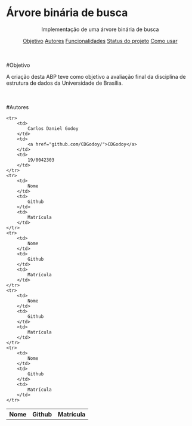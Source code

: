 # Árvore binária de busca
<p align="center">Implementação de uma árvore binária de busca</p>
<p align="center">
  <a href="#Objetivo">Objetivo</a>
  <a href="#Autores">Autores</a>
  <a href="Funcionalidades">Funcionalidades</a>
  <a href="#Status Do Projeto">Status do projeto</a>
  <a href="Como usar">Como usar</a>
</p>
<br>
<br>
#Objetivo
<p>A criação desta ABP teve como objetivo a avaliação final da disciplina de estrutura de dados da Universidade de Brasília.</p>
<br>
<br>
#Autores
<br>
<table align="center">
    <tr>
        <th>
            Nome
        </th>
        <th>
            Github
        </th>
        <th>
            Matrícula
        </th>
    </tr>

    <tr>
        <td>
            Carlos Daniel Godoy
        </td>
        <td>
            <a href="github.com/CDGodoy/">CDGodoy</a>
        </td>
        <td>
            19/0042303
        </td>
    </tr>
    <tr>
        <td>
            Nome
        </td>
        <td>
            Github
        </td>
        <td>
            Matrícula
        </td>
    </tr> 
    <tr>
        <td>
            Nome
        </td>
        <td>
            Github
        </td>
        <td>
            Matrícula
        </td>
    </tr> 
    <tr>
        <td>
            Nome
        </td>
        <td>
            Github
        </td>
        <td>
            Matrícula
        </td>
    </tr> 
    <tr>
        <td>
            Nome
        </td>
        <td>
            Github
        </td>
        <td>
            Matrícula
        </td>
    </tr>    
</table>
